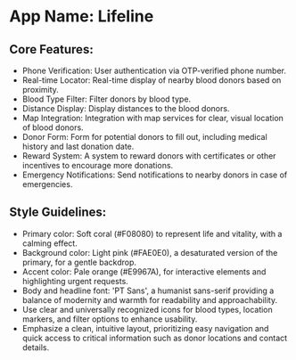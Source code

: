 # **App Name**: Lifeline

## Core Features:

- Phone Verification: User authentication via OTP-verified phone number.
- Real-time Locator: Real-time display of nearby blood donors based on proximity.
- Blood Type Filter: Filter donors by blood type.
- Distance Display: Display distances to the blood donors.
- Map Integration: Integration with map services for clear, visual location of blood donors.
- Donor Form: Form for potential donors to fill out, including medical history and last donation date.
- Reward System: A system to reward donors with certificates or other incentives to encourage more donations.
- Emergency Notifications: Send notifications to nearby donors in case of emergencies.

## Style Guidelines:

- Primary color: Soft coral (#F08080) to represent life and vitality, with a calming effect.
- Background color: Light pink (#FAE0E0), a desaturated version of the primary, for a gentle backdrop.
- Accent color: Pale orange (#E9967A), for interactive elements and highlighting urgent requests.
- Body and headline font: 'PT Sans', a humanist sans-serif providing a balance of modernity and warmth for readability and approachability.
- Use clear and universally recognized icons for blood types, location markers, and filter options to enhance usability.
- Emphasize a clean, intuitive layout, prioritizing easy navigation and quick access to critical information such as donor locations and contact details.